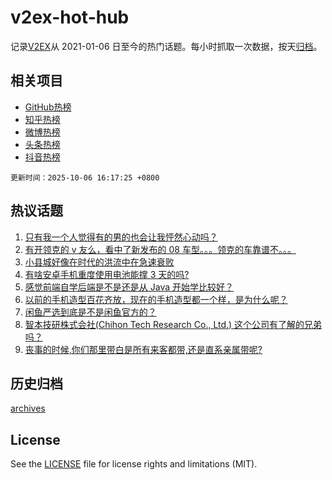 # v2ex-hot-hub

 记录[V2EX](https://www.v2ex.com/)从 2021-01-06 日至今的热门话题。每小时抓取一次数据，按天[归档](archives)。
 
 ## 相关项目

- [GitHub热榜](https://github.com/lonnyzhang423/github-hot-hub)
- [知乎热榜](https://github.com/lonnyzhang423/zhihu-hot-hub)
- [微博热榜](https://github.com/lonnyzhang423/weibo-hot-hub)
- [头条热榜](https://github.com/lonnyzhang423/toutiao-hot-hub)
- [抖音热榜](https://github.com/lonnyzhang423/douyin-hot-hub)


 `更新时间：2025-10-06 16:17:25 +0800`

## 热议话题

1. [只有我一个人觉得有的男的也会让我怦然心动吗？](https://www.v2ex.com/t/1163443)
1. [有开领克的 v 友么，看中了新发布的 08 车型。。。领克的车靠谱不。。。](https://www.v2ex.com/t/1163436)
1. [小县城好像在时代的洪流中在急速衰败](https://www.v2ex.com/t/1163479)
1. [有啥安卓手机重度使用电池能撑 3 天的吗?](https://www.v2ex.com/t/1163475)
1. [感觉前端自学后端是不是还是从 Java 开始学比较好？](https://www.v2ex.com/t/1163440)
1. [以前的手机造型百花齐放，现在的手机造型都一个样，是为什么呢？](https://www.v2ex.com/t/1163442)
1. [闲鱼严选到底是不是闲鱼官方的？](https://www.v2ex.com/t/1163461)
1. [智本技研株式会社(Chihon Tech Research Co., Ltd.) 这个公司有了解的兄弟吗？](https://www.v2ex.com/t/1163451)
1. [丧事的时候,你们那里带白是所有来客都带,还是直系亲属带呢?](https://www.v2ex.com/t/1163439)

## 历史归档

[archives](archives)

## License

See the [LICENSE](LICENSE) file for license rights and limitations (MIT).
